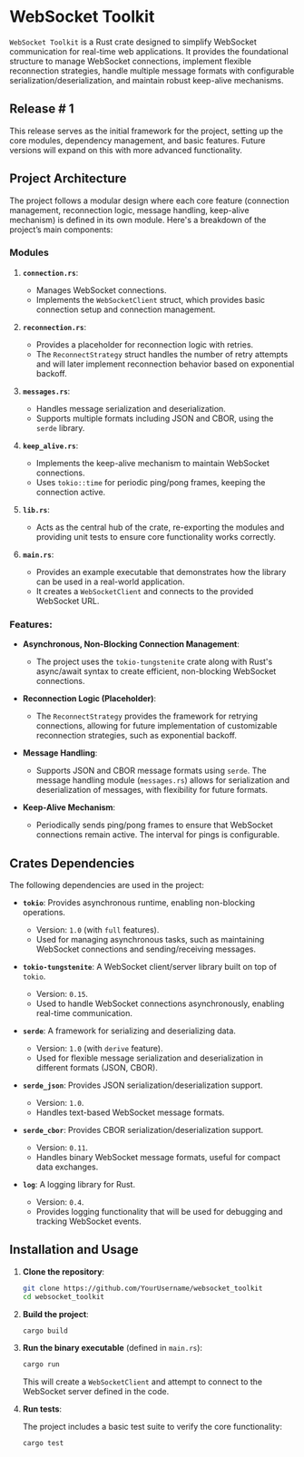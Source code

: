 # WebSocket Toolkit

`WebSocket Toolkit` is a Rust crate designed to simplify WebSocket communication for real-time web applications. It provides the foundational structure to manage WebSocket connections, implement flexible reconnection strategies, handle multiple message formats with configurable serialization/deserialization, and maintain robust keep-alive mechanisms.

## Release # 1
This release serves as the initial framework for the project, setting up the core modules, dependency management, and basic features. Future versions will expand on this with more advanced functionality.

## Project Architecture

The project follows a modular design where each core feature (connection management, reconnection logic, message handling, keep-alive mechanism) is defined in its own module. Here's a breakdown of the project’s main components:

### Modules

1. **`connection.rs`**:
   - Manages WebSocket connections.
   - Implements the `WebSocketClient` struct, which provides basic connection setup and connection management.

2. **`reconnection.rs`**:
   - Provides a placeholder for reconnection logic with retries.
   - The `ReconnectStrategy` struct handles the number of retry attempts and will later implement reconnection behavior based on exponential backoff.

3. **`messages.rs`**:
   - Handles message serialization and deserialization.
   - Supports multiple formats including JSON and CBOR, using the `serde` library.

4. **`keep_alive.rs`**:
   - Implements the keep-alive mechanism to maintain WebSocket connections.
   - Uses `tokio::time` for periodic ping/pong frames, keeping the connection active.

5. **`lib.rs`**:
   - Acts as the central hub of the crate, re-exporting the modules and providing unit tests to ensure core functionality works correctly.

6. **`main.rs`**:
   - Provides an example executable that demonstrates how the library can be used in a real-world application.
   - It creates a `WebSocketClient` and connects to the provided WebSocket URL.

### Features:

- **Asynchronous, Non-Blocking Connection Management**:
  - The project uses the `tokio-tungstenite` crate along with Rust's async/await syntax to create efficient, non-blocking WebSocket connections.
  
- **Reconnection Logic (Placeholder)**:
  - The `ReconnectStrategy` provides the framework for retrying connections, allowing for future implementation of customizable reconnection strategies, such as exponential backoff.
  
- **Message Handling**:
  - Supports JSON and CBOR message formats using `serde`. The message handling module (`messages.rs`) allows for serialization and deserialization of messages, with flexibility for future formats.
  
- **Keep-Alive Mechanism**:
  - Periodically sends ping/pong frames to ensure that WebSocket connections remain active. The interval for pings is configurable.

## Crates Dependencies

The following dependencies are used in the project:

- **`tokio`**: Provides asynchronous runtime, enabling non-blocking operations.
  - Version: `1.0` (with `full` features).
  - Used for managing asynchronous tasks, such as maintaining WebSocket connections and sending/receiving messages.

- **`tokio-tungstenite`**: A WebSocket client/server library built on top of `tokio`.
  - Version: `0.15`.
  - Used to handle WebSocket connections asynchronously, enabling real-time communication.

- **`serde`**: A framework for serializing and deserializing data.
  - Version: `1.0` (with `derive` feature).
  - Used for flexible message serialization and deserialization in different formats (JSON, CBOR).

- **`serde_json`**: Provides JSON serialization/deserialization support.
  - Version: `1.0`.
  - Handles text-based WebSocket message formats.

- **`serde_cbor`**: Provides CBOR serialization/deserialization support.
  - Version: `0.11`.
  - Handles binary WebSocket message formats, useful for compact data exchanges.

- **`log`**: A logging library for Rust.
  - Version: `0.4`.
  - Provides logging functionality that will be used for debugging and tracking WebSocket events.

## Installation and Usage

1. **Clone the repository**:

   ```bash
   git clone https://github.com/YourUsername/websocket_toolkit
   cd websocket_toolkit
   ```

2. **Build the project**:

   ```bash
   cargo build
   ```

3. **Run the binary executable** (defined in `main.rs`):

   ```bash
   cargo run
   ```

   This will create a `WebSocketClient` and attempt to connect to the WebSocket server defined in the code.

4. **Run tests**:

   The project includes a basic test suite to verify the core functionality:

   ```bash
   cargo test
   ```




